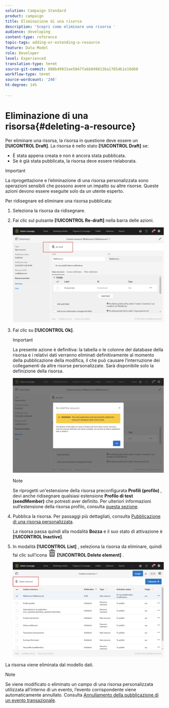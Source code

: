 ```yaml
---
solution: Campaign Standard
product: campaign
title: Eliminazione di una risorsa
description: 'Scopri come eliminare una risorsa '
audience: developing
content-type: reference
topic-tags: adding-or-extending-a-resource
feature: Data Model
role: Developer
level: Experienced
translation-type: tm+mt
source-git-commit: 088b49931ee5047fa6b949813ba17654b1e10d60
workflow-type: tm+mt
source-wordcount: '246'
ht-degree: 14%

---
```



# Eliminazione di una risorsa{#deleting-a-resource}

Per eliminare una risorsa, la risorsa in questione deve essere un **[!UICONTROL Draft]**. La risorsa è nello stato **[!UICONTROL Draft]** se:

* È stata appena creata e non è ancora stata pubblicata.
* Se è già stata pubblicata, la risorsa deve essere rielaborata.

>[!IMPORTANT]
>
>La riprogettazione e l’eliminazione di una risorsa personalizzata sono operazioni sensibili che possono avere un impatto su altre risorse. Queste azioni devono essere eseguite solo da un utente esperto.

Per ridisegnare ed eliminare una risorsa pubblicata:

1. Seleziona la risorsa da ridisegnare.
1. Fai clic sul pulsante **[!UICONTROL Re-draft]** nella barra delle azioni.

   ![](assets/schema_extension_uc26.png)

1. Fai clic su **[!UICONTROL Ok]**.

   >[!IMPORTANT]
   >
   >La presente azione è definitiva: la tabella o le colonne del database della risorsa e i relativi dati verranno eliminati definitivamente al momento della pubblicazione della modifica, il che può causare l’interruzione dei collegamenti da altre risorse personalizzate. Sarà disponibile solo la definizione della risorsa.

   ![](assets/schema_extension_uc27.png)

   >[!NOTE]
   >
   >Se riprogetti un&#39;estensione della risorsa preconfigurata **Profili (profilo)** , devi anche ridisegnare qualsiasi estensione **Profilo di test (seedMember)** che potresti aver definito. Per ulteriori informazioni sull’estensione della risorsa profilo, consulta [questa sezione](../../developing/using/extending-the-profile-resource-with-a-new-field.md).

1. Pubblica la risorsa. Per passaggi più dettagliati, consulta [Pubblicazione di una risorsa personalizzata](../../developing/using/updating-the-database-structure.md#publishing-a-custom-resource).

   La risorsa passa quindi alla modalità **Bozza** e il suo stato di attivazione è **[!UICONTROL Inactive]**.

1. In modalità **[!UICONTROL List]** , seleziona la risorsa da eliminare, quindi fai clic sull’icona ![](assets/delete_darkgrey-24px.png) **[!UICONTROL Delete element]** .

   ![](assets/schema_extension_uc28.png)

La risorsa viene eliminata dal modello dati.

>[!NOTE]
>
>Se viene modificato o eliminato un campo di una risorsa personalizzata utilizzata all’interno di un evento, l’evento corrispondente viene automaticamente annullato. Consulta [Annullamento della pubblicazione di un evento transazionale](../../channels/using/publishing-transactional-event.md#unpublishing-an-event).
